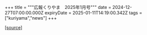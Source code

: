 +++
title = """広報くりやま　2025年1月号"""
date = 2024-12-27T07:00:00.000Z
expiryDate = 2025-01-11T14:19:00.342Z
tags = ["kuriyama","news"]
+++


[[source]](https://www.town.kuriyama.hokkaido.jp/site/koho/29796.html)
